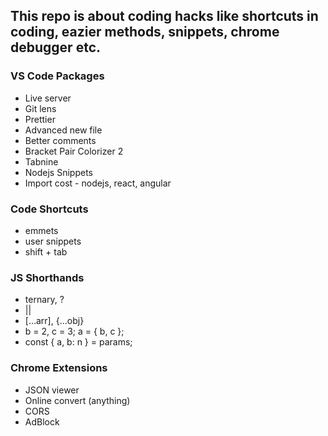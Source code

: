 
## This repo is about coding hacks like shortcuts in coding, eazier methods, snippets, chrome debugger etc.

### VS Code Packages

- Live server
- Git lens
- Prettier
- Advanced new file
- Better comments
- Bracket Pair Colorizer 2
- Tabnine
- Nodejs Snippets
- Import cost - nodejs, react, angular

### Code Shortcuts

- emmets
- user snippets
- shift + tab

### JS Shorthands

- ternary, ?
- ||
- [...arr], {...obj}
- b = 2, c = 3; a = { b, c };
- const { a, b: n } = params;

### Chrome Extensions

- JSON viewer
- Online convert (anything)
- CORS
- AdBlock
